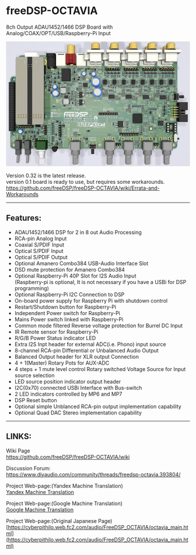 # freeDSP-OCTAVIA
8ch Output ADAU1452/1466 DSP Board with Analog/COAX/OPT/USB/Raspberry-Pi Input

![Image of FreeDSP OCTAVIA](https://github.com/freeDSP/freeDSP-OCTAVIA/blob/main/SOURCES/IMAGES/FreeDSP_OCTAVIA_0v32_TopView.jpg)

Version 0.32 is the latest release.  
version 0.1 board is ready to use, but requires some workarounds.  
https://github.com/freeDSP/freeDSP-OCTAVIA/wiki/Errata-and-Workarounds

----
## Features:
* ADAU1452/1466 DSP for 2 in 8 out Audio Processing
* RCA-pin Analog Input
* Coaxial S/PDIF Input
* Optical S/PDIF Input
* Optical S/PDIF Output
* Optional Amanero Combo384 USB-Audio Interface Slot
* DSD mute protection for Amanero Combo384
* Optional Raspberry-Pi 40P Slot for I2S Audio Input  
(Raspberry-pi is optional, It is not necessary if you have a USBi for DSP programming)   
* Optional Raspberry-Pi I2C Connection to DSP
* On-board power supply for Raspberry Pi with shutdown control
* Restart/Shutdown button for Raspberry-Pi
* Independent Power switch for Raspberry-Pi
* Mains Power switch linked with Raspberry-Pi
* Common mode filtered Reverse voltage protection for Burrel DC Input
* IR Remote sensor for Raspberry-Pi
* R/G/B Power Status indicator LED
* Extra I2S Inpt header for external ADC(i.e. Phono) input source
* 8-channel RCA-pin Differential or Unbalanced Audio Output
* Balanced Output header for XLR output Connection
* 4 + 1(Master) Rotary Pots for AUX-ADC
* 4 steps + 1 mute level control Rotary switched Voltage Source for Input source selection
* LED source position indicator output header 
* I2C(0x70) connected USBi Interface with Bus-switch
* 2 LED indicators controlled by MP6 and MP7
* DSP Reset button
* Optional simple Unblanced RCA-pin output implementation capability
* Optional Quad DAC Stereo implementation capability

----
## LINKS:<br />
Wiki Page<br /> 
https://github.com/freeDSP/freeDSP-OCTAVIA/wiki

Discussion Forum:<br /> 
 https://www.diyaudio.com/community/threads/freedsp-octavia.393804/

Project Web-page:(Yandex Machine Translation)<br/>
 [Yandex Machine Translation](https://translated.turbopages.org/proxy_u/ja-en.en.1f823d34-64db980e-910d74e0-74722d776562/https/cyberpithilo.web.fc2.com/audio/FreeDSP_OCTAVIA/octavia_main.html)

Project Web-page:(Google Machine Translation)<br/>
[Google Machine Translation](https://cyberpithilo-web-fc2-com.translate.goog/audio/FreeDSP_OCTAVIA/octavia_main.html?_x_tr_sl=ja&_x_tr_tl=en&_x_tr_hl=ja&_x_tr_pto=wapp)  <BR/>


Project Web-page:(Original Japanese Page)<br/>
 [https://cyberpithilo.web.fc2.com/audio/FreeDSP_OCTAVIA/octavia_main.html](https://cyberpithilo.web.fc2.com/audio/FreeDSP_OCTAVIA/octavia_main.html)
